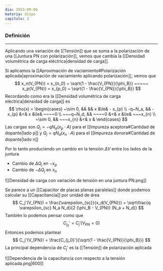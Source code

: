 ```yaml
---
dia: 2023-09-06
materia: dispo
capitulo: 2
---
```

### Definición
---
Aplicando una variación de [[Tensión]] que se suma a la polarización de una [[Juntura PN con polarización]], vemos que cambia la [[Densidad volumétrica de carga eléctrica|densidad de carga]].

Si aplicamos la [[Aproximación de vaciamiento#Polarización aplicada|aproximación de vaciamiento aplicando polarización]], vemos que $$ x_n(V_{PN}) = x_{n_0} ~ \sqrt{1 - \frac{V_{PN}}{\phi_B}} ~~~~~ x_p(V_{PN}) = x_{p_0} ~ \sqrt{1 - \frac{V_{PN}}{\phi_B}} $$
Recordando como era la [[Densidad volumétrica de carga eléctrica|densidad de carga]] es $$ \rho(x) = \begin{cases} 
	~\sim 0,  &&            &&   x  &\le&  - x_{p}  \\
	-q~N_a,   && -x_{p}   &<&  x  &\le&  ~~~~0      \\
	~~~q~N_d, && ~~~~0       &<&  x  &\le&  ~~~x_{n} \\
	~\sim 0,  && ~~~x_{n} &<&  x  &
\end{cases} $$
Las cargas son $Q_j = -q N_a (x_p \cdot A)$ para el [[Impureza aceptora#Cantidad de dopante|lado p]] y $Q_j = q N_d (x_n \cdot A)$ para el [[Impureza donora#Cantidad de dopante|lado n]]

Por lo tanto produciendo un cambio en la tensión $\Delta V$ entre los lados de la juntura 
* Cambio de $\Delta Q_j$ en $-x_p$
* Cambio de $-\Delta Q_j$ en $x_n$

![[Densidad de carga con variación de tensión en una juntura PN.png]]

Se parece a un [[Capacitor de placas planas paralelas]] donde podemos calcular su [[Capacitancia]] por unidad de área $$ C_j'(V_{PN}) = \frac{\varepsilon_{sc}}{x_d(V_{PN})} = \sqrt\frac{q \varepsilon_{sc} N_a N_d}{2 (\phi_B - V_{PN}) (N_a + N_d)} $$
También lo podemos pensar como que $$ C_{j_0}' = C_j'(V_{PN} = 0) $$
Entonces podemos plantear $$ C_j'(V_{PN}) = \frac{C_{j_0}'}{\sqrt{1 - \frac{V_{PN}}{\phi_B}}} $$
La principal dependencia de $C_j'$ es la [[Tensión]] de polarización aplicada 

![[Dependencia de la capacitancia con respecto a la tensión aplicada.png|600]]